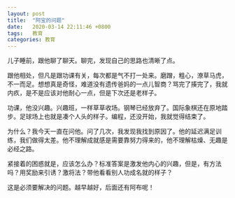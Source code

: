 ```yaml
---
layout: post
title:  "阿宝的问题"
date:   2020-03-14 22:11:46 +0800
tags:   教育
categories: 教育
---
```


儿子睡前，跟他聊了聊天。聊完，发现自己的思路也清晰了点。

跟他相处，但凡是跟功课有关，每次都是气不打一处来。磨蹭，粗心，潦草马虎，不一而足。想想真是奇怪，难道没有遗传爸妈的一点儿智商？骂完了揍完了，我就内疚，是不是应该对他耐心一点，但是下次还是老样子。

功课，他没兴趣。兴趣班，一样草草收场。钢琴已经放弃了。国际象棋还在原地踏步。足球场上也就是凑个人头的样子。编程，还没开始，我就觉得结束了。

为什么？我今天一直在问他。问了几次，我发现我找到原因了。他的延迟满足训练，我们做得太差。他不理解成就感是需要靠努力得来的，他不理解枯燥、无趣是必经之路。

紧接着的困惑就是，应该怎么办？标准答案是激发他内心的兴趣，但是，有方法吗？用奖励来引诱？激将法？带他看看别人功成名就的样子？

这是必须要解决的问题。越早越好，后面还有阿布呢！